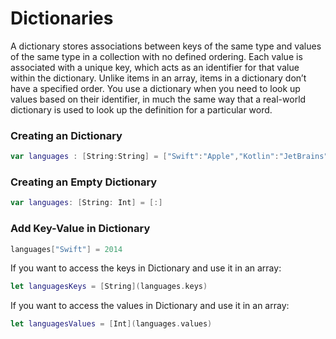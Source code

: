 # Dictionaries
A dictionary stores associations between keys of the same type and values of the same type in a collection with no defined ordering. 
Each value is associated with a unique key, which acts as an identifier for that value within the dictionary. 
Unlike items in an array, items in a dictionary don’t have a specified order. 
You use a dictionary when you need to look up values based on their identifier, 
in much the same way that a real-world dictionary is used to look up the definition for a particular word.

### Creating an Dictionary
```swift
var languages : [String:String] = ["Swift":"Apple","Kotlin":"JetBrains","Go":"Google","Rust":"Mozilla","CSharp":"Microsoft"]
```
### Creating an Empty Dictionary
```swift
var languages: [String: Int] = [:]
```
### Add Key-Value in Dictionary
```swift
languages["Swift"] = 2014
```
If you want to access the keys in Dictionary and use it in an array:
```swift
let languagesKeys = [String](languages.keys)
```
If you want to access the values in Dictionary and use it in an array:
```swift
let languagesValues = [Int](languages.values)
```

```swift
```
